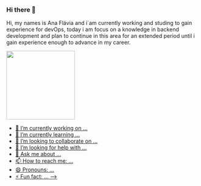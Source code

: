 ### Hi there 👋

Hi, my names is Ana Flávia and i´am currently working and studing to gain experience for devOps, today i am focus on a knowledge in backend development and plan to continue in this area for an extended period until i gain experience enough to advance in my career.
<div>
<a href="https://github.com/AnaBern034">
<img height="180em" src="https://github-readme-status.vercel.app/api?username=AnaBern034&show_icons=true&theme=dracula&include_all_commits=true&count_private=true"/>
  
</div>

- 🔭 I’m currently working on ...
- 🌱 I’m currently learning ...
- 👯 I’m looking to collaborate on ...
- 🤔 I’m looking for help with ...
- 💬 Ask me about ...
- 📫 How to reach me: ...
- 😄 Pronouns: ...
- ⚡ Fun fact: ...
-->
